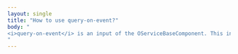 ```yaml
---
layout: single
title: "How to use query-on-event?"
body: "
<i>query-on-event</i> is an input of the OServiceBaseComponent. This input will reference the component must listen to in order to perform its query.
"
---
```

